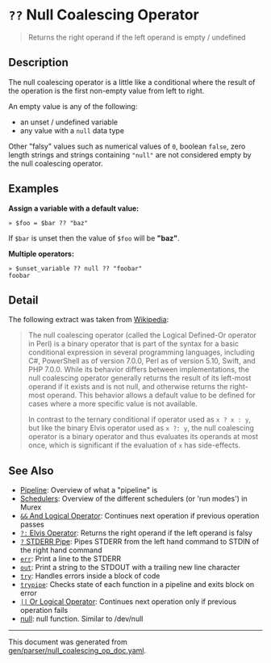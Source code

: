 # `??` Null Coalescing Operator

> Returns the right operand if the left operand is empty / undefined

## Description

The null coalescing operator is a little like a conditional where the result of the
operation is the first non-empty value from left to right.

An empty value is any of the following:

* an unset / undefined variable
* any value with a `null` data type

Other "falsy" values such as numerical values of `0`, boolean `false`, zero
length strings and strings containing `"null"` are not considered empty by the
null coalescing operator.



## Examples

**Assign a variable with a default value:**

```
» $foo = $bar ?? "baz"
```

If `$bar` is unset then the value of `$foo` will be **"baz"**.

**Multiple operators:**

```
» $unset_variable ?? null ?? "foobar"
foobar
```

## Detail

The following extract was taken from [Wikipedia](https://en.wikipedia.org/wiki/Null_coalescing_operator):

> The null coalescing operator (called the Logical Defined-Or operator in Perl)
> is a binary operator that is part of the syntax for a basic conditional
> expression in several programming languages, including C#, PowerShell as of
> version 7.0.0, Perl as of version 5.10, Swift, and PHP 7.0.0. While its
> behavior differs between implementations, the null coalescing operator
> generally returns the result of its left-most operand if it exists and is not
> null, and otherwise returns the right-most operand. This behavior allows a
> default value to be defined for cases where a more specific value is not
> available.
>
> In contrast to the ternary conditional if operator used as `x ? x : y`, but
> like the binary Elvis operator used as `x ?: y`, the null coalescing operator
> is a binary operator and thus evaluates its operands at most once, which is
> significant if the evaluation of `x` has side-effects. 

## See Also

* [Pipeline](../user-guide/pipeline.md):
  Overview of what a "pipeline" is
* [Schedulers](../user-guide/schedulers.md):
  Overview of the different schedulers (or 'run modes') in Murex
* [`&&` And Logical Operator](../parser/logical-and.md):
  Continues next operation if previous operation passes
* [`?:` Elvis Operator](../parser/elvis.md):
  Returns the right operand if the left operand is falsy
* [`?` STDERR Pipe](../parser/pipe-err.md):
  Pipes STDERR from the left hand command to STDIN of the right hand command
* [`err`](../commands/err.md):
  Print a line to the STDERR
* [`out`](../commands/out.md):
  Print a string to the STDOUT with a trailing new line character
* [`try`](../commands/try.md):
  Handles errors inside a block of code
* [`trypipe`](../commands/trypipe.md):
  Checks state of each function in a pipeline and exits block on error
* [`||` Or Logical Operator](../parser/logical-or.md):
  Continues next operation only if previous operation fails
* [null](../commands/devnull.md):
  null function. Similar to /dev/null

<hr/>

This document was generated from [gen/parser/null_coalescing_op_doc.yaml](https://github.com/lmorg/murex/blob/master/gen/parser/null_coalescing_op_doc.yaml).